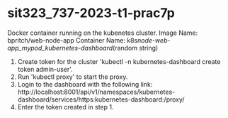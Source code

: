 # sit323_737-2023-t1-prac7p

Docker container running on the kubenetes cluster.
Image Name: bpritch/web-node-app
Container Name: k8s*node-web-app_mypod_kubernetes-dashboard*(random string)

1. Create token for the cluster 'kubectl -n kubernetes-dashboard create token admin-user'.
2. Run 'kubectl proxy' to start the proxy.
3. Login to the dashboard with the following link:
   http://localhost:8001/api/v1/namespaces/kubernetes-dashboard/services/https:kubernetes-dashboard:/proxy/
4. Enter the token created in step 1.
